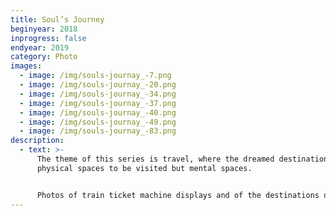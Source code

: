 ```yaml
---
title: Soul’s Journey
beginyear: 2018
inprogress: false
endyear: 2019
category: Photo
images:
  - image: /img/souls-journay_-7.png
  - image: /img/souls-journay_-20.png
  - image: /img/souls-journay_-34.png
  - image: /img/souls-journay_-37.png
  - image: /img/souls-journay_-40.png
  - image: /img/souls-journay_-49.png
  - image: /img/souls-journay_-83.png
description:
  - text: >-
      The theme of this series is travel, where the dreamed destinations are not
      physical spaces to be visited but mental spaces. 


      Photos of train ticket machine displays and of the destinations of the mind typed into the computer focus the attention on desires, dreams, and ideals.
---
```


